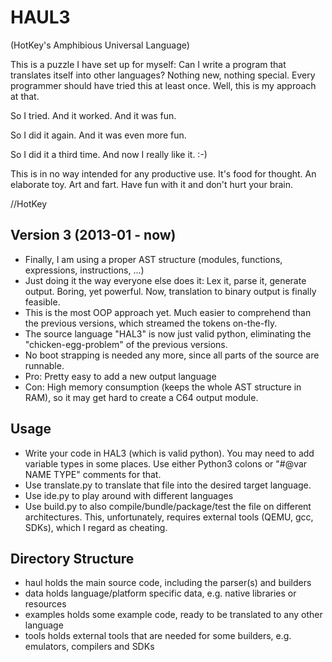 # HAUL3
(HotKey's Amphibious Universal Language)

This is a puzzle I have set up for myself: Can I write a program that translates itself into other languages? Nothing new, nothing special. Every programmer should have tried this at least once. Well, this is my approach at that.

So I tried. And it worked. And it was fun.

So I did it again. And it was even more fun.

So I did it a third time. And now I really like it. :-)

This is in no way intended for any productive use. It's food for thought. An elaborate toy. Art and fart.
Have fun with it and don't hurt your brain.

//HotKey


## Version 3 (2013-01 - now)
* Finally, I am using a proper AST structure (modules, functions, expressions, instructions, ...)
* Just doing it the way everyone else does it: Lex it, parse it, generate output. Boring, yet powerful. Now, translation to binary output is finally feasible.
* This is the most OOP approach yet. Much easier to comprehend than the previous versions, which streamed the tokens on-the-fly.
* The source language "HAL3" is now just valid python, eliminating the "chicken-egg-problem" of the previous versions.
* No boot strapping is needed any more, since all parts of the source are runnable.
* Pro: Pretty easy to add a new output language
* Con: High memory consumption (keeps the whole AST structure in RAM), so it may get hard to create a C64 output module.

## Usage
* Write your code in HAL3 (which is valid python). You may need to add variable types in some places. Use either Python3 colons or "#@var NAME TYPE" comments for that.
* Use translate.py to translate that file into the desired target language.
* Use ide.py to play around with different languages
* Use build.py to also compile/bundle/package/test the file on different architectures. This, unfortunately, requires external tools (QEMU, gcc, SDKs), which I regard as cheating.

## Directory Structure
* haul holds the main source code, including the parser(s) and builders
* data holds language/platform specific data, e.g. native libraries or resources
* examples holds some example code, ready to be translated to any other language
* tools holds external tools that are needed for some builders, e.g. emulators, compilers and SDKs

